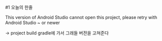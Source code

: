#1 오늘의 한줄

 This version of Android Studio cannot open this project, please retry with Android Studio ~ or newer
 
 -> project build gradle에 가서 그래들 버젼을 고쳐준다
 
 
 
